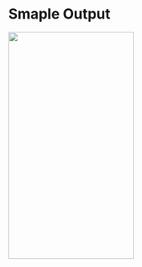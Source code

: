 # Smaple Output

<img src= "https://github.com/Beautiful-Mansu/photoapp/blob/master/app/src/main/assets/Sample%20Output.gif" width="250" height="450" />
